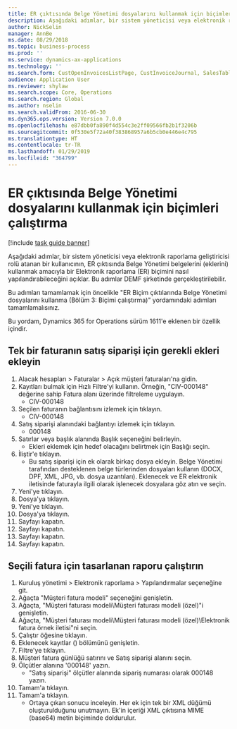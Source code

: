 ```yaml
---
title: ER çıktısında Belge Yönetimi dosyalarını kullanmak için biçimleri çalıştırma
description: Aşağıdaki adımlar, bir sistem yöneticisi veya elektronik raporlama geliştiricisi rolü atanan bir kullanıcının, ER çıktısında Belge Yönetimi belgelerini kullanmak amacıyla bir Elektronik raporlama biçimini nasıl yapılandırabileceğini açıklar.
author: NickSelin
manager: AnnBe
ms.date: 08/29/2018
ms.topic: business-process
ms.prod: ''
ms.service: dynamics-ax-applications
ms.technology: ''
ms.search.form: CustOpenInvoicesListPage, CustInvoiceJournal, SalesTable, ERSolutionTable
audience: Application User
ms.reviewer: shylaw
ms.search.scope: Core, Operations
ms.search.region: Global
ms.author: nselin
ms.search.validFrom: 2016-06-30
ms.dyn365.ops.version: Version 7.0.0
ms.openlocfilehash: e87dbb0fa890f4d554c3e2ff09566fb2b1f3206b
ms.sourcegitcommit: 0f530e5f72a40f383868957a6b5cb0e446e4c795
ms.translationtype: HT
ms.contentlocale: tr-TR
ms.lasthandoff: 01/29/2019
ms.locfileid: "364799"
---
```

# <a name="run-formats-to-use-document-management-files-in-er-output"></a>ER çıktısında Belge Yönetimi dosyalarını kullanmak için biçimleri çalıştırma

[!include [task guide banner](../../includes/task-guide-banner.md)]

Aşağıdaki adımlar, bir sistem yöneticisi veya elektronik raporlama geliştiricisi rolü atanan bir kullanıcının, ER çıktısında Belge Yönetimi belgelerini (eklerini) kullanmak amacıyla bir Elektronik raporlama (ER) biçimini nasıl yapılandırabileceğini açıklar. Bu adımlar DEMF şirketinde gerçekleştirilebilir.

Bu adımları tamamlamak için öncelikle "ER Biçim çıktılarında Belge Yönetimi dosyalarını kullanma (Bölüm 3: Biçimi çalıştırma)" yordamındaki adımları tamamlamalısınız.

Bu yordam, Dynamics 365 for Operations sürüm 1611'e eklenen bir özellik içindir.


## <a name="add-necessary-attachments-for-sales-order-of-a-single-invoice"></a>Tek bir faturanın satış siparişi için gerekli ekleri ekleyin
1. Alacak hesapları > Faturalar > Açık müşteri faturaları'na gidin.
2. Kayıtları bulmak için Hızlı Filtre'yi kullanın. Örneğin, "CIV-000148" değerine sahip Fatura alanı üzerinde filtreleme uygulayın.
    * CIV-000148  
3. Seçilen faturanın bağlantısını izlemek için tıklayın.
    * CIV-000148  
4. Satış siparişi alanındaki bağlantıyı izlemek için tıklayın.
    * 000148  
5. Satırlar veya başlık alanında Başlık seçeneğini belirleyin.
    * Ekleri eklemek için hedef olacağını belirtmek için Başlığı seçin.  
6. İliştir'e tıklayın.
    * Bu satış siparişi için ek olarak birkaç dosya ekleyin. Belge Yönetimi tarafından desteklenen belge türlerinden dosyaları kullanın (DOCX, DPF, XML, JPG, vb. dosya uzantıları). Eklenecek ve ER elektronik iletisinde faturayla ilgili olarak işlenecek dosyalara göz atın ve seçin.  
7. Yeni'ye tıklayın.
8. Dosya'ya tıklayın.
9. Yeni'ye tıklayın.
10. Dosya'ya tıklayın.
11. Sayfayı kapatın.
12. Sayfayı kapatın.
13. Sayfayı kapatın.
14. Sayfayı kapatın.

## <a name="run-the-designed-report-for-the-selected-invoice"></a>Seçili fatura için tasarlanan raporu çalıştırın
1. Kuruluş yönetimi > Elektronik raporlama > Yapılandırmalar seçeneğine git.
2. Ağaçta "Müşteri fatura modeli" seçeneğini genişletin.
3. Ağaçta, "Müşteri faturası modeli\Müşteri faturası modeli (özel)"i genişletin.
4. Ağaçta, "Müşteri faturası modeli\Müşteri faturası modeli (özel)\Elektronik fatura örnek iletisi"ni seçin.
5. Çalıştır öğesine tıklayın.
6. Eklenecek kayıtlar () bölümünü genişletin.
7. Filtre'ye tıklayın.
8. Müşteri fatura günlüğü satırını ve Satış siparişi alanını seçin.
9. Ölçütler alanına '000148' yazın.
    * "Satış siparişi" ölçütler alanında sipariş numarası olarak 000148 yazın.  
10. Tamam'a tıklayın.
11. Tamam'a tıklayın.
    * Ortaya çıkan sonucu inceleyin. Her ek için tek bir XML düğümü oluşturulduğunu unutmayın. Ek'in içeriği XML çıktısına MIME (base64) metin biçiminde doldurulur.  

